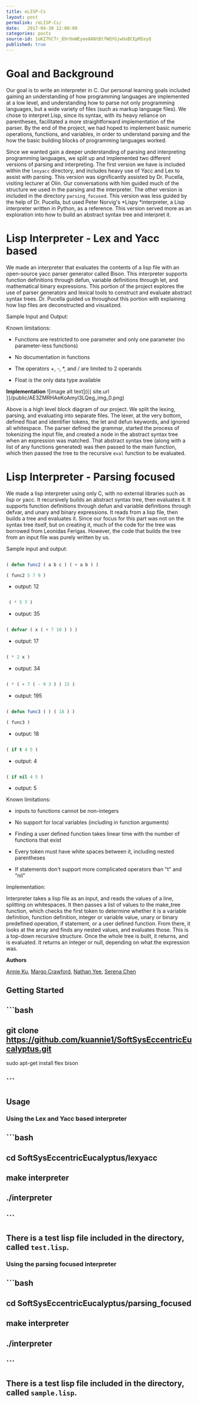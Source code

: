 ```yaml
---
title: eLISP-Cs
layout: post
permalink: /eLISP-Cs/
date:   2017-04-30 12:00:00
categories: posts
source-id: 1oKZ7hCTr_D9rOoWEyee8ANtBtfWQYGjwUxBCEpMIeyQ
published: true
---
```

# **Goal and Background**

Our goal is to write an interpreter in C. Our personal learning goals included gaining an understanding of how programming languages are implemented at a low level, and understanding how to parse not only programming languages, but a wide variety of files (such as markup language files). We chose to interpret Lisp, since its syntax, with its heavy reliance on parentheses, facilitated a more straightforward implementation of the parser. By the end of the project, we had hoped to implement basic numeric operations, functions, and variables, in order to understand parsing and the how the basic building blocks of programming languages worked.

Since we wanted gain a deeper understanding of parsing and interpreting programming languages, we split up and implemented two different versions of parsing and interpreting. The first version we have is included within the `lexyacc` directory, and includes heavy use of Yacc and Lex to assist with parsing. This version was significantly assisted by Dr. Pucella, visiting lecturer at Olin. Our conversations with him guided much of the structure we used in the parsing and the interpreter. The other version is included in the directory `parsing_focused`. This version was less guided by the help of Dr. Pucella, but used Peter Norvig's *Lispy *interpreter, a Lisp interpreter written in Python, as a reference. This version served more as an exploration into how to build an abstract syntax tree and interpret it.

# **Lisp Interpreter -  Lex and Yacc based**

We made an interpreter that evaluates the contents of a lisp file with an open-source yacc parser generator called Bison. This interpreter supports function definitions through defun, variable definitions through let, and mathematical binary expressions. This portion of the project explores the use of parser generators and lexical tools to construct and evaluate abstract syntax trees. Dr. Pucella guided us throughout this portion with explaining how lisp files are deconstructed and visualized. 

Sample Input and Output:

Known limitations:

* Functions are restricted to one parameter and only one parameter (no parameter-less functions)

* No documentation in functions

* The operators +, -, *, and / are limited to 2 operands

* Float is the only data type available

**Implementation**![image alt text]({{ site.url }}/public/AE3ZMRHAeKoAmyl3LQeg_img_0.png)

Above is a high level block diagram of our project. We split the lexing, parsing, and evaluating into separate files. The lexer, at the very bottom, defined float and identifier tokens, the let and defun keywords, and ignored all whitespace. The parser defined the grammar, started the process of tokenizing the input file, and created a node in the abstract syntax tree when an expression was matched. That abstract syntax tree (along with a list of any functions generated) was then passed to the main function, which then passed the tree to the recursive `eval` function to be evaluated.

# **Lisp Interpreter - Parsing focused**

We made a lisp interpreter using only C, with no external libraries such as lisp or yacc. It recursively builds an abstract syntax tree, then evaluates it. It supports function definitions through defun and variable definitions through defvar, and unary and binary expressions. It reads from a lisp file, then builds a tree and evaluates it. Since our focus for this part was not on the syntax tree itself, but on creating it, much of the code for the tree was borrowed from Leonidas Ferigas. However, the code that builds the tree from an input file was purely written by us.

Sample input and output: 

```lisp 

( defun func2 ( a b c ) ( + a b ) )

( func2 5 7 9 )

```

* output: 12

```lisp

 ( * 5 7 )

```

* output: 35

```lisp 

( defvar ( x ( + 7 10 ) ) )

```

* output: 17

```lisp 

( * 2 x )

```

* output: 34

```lisp 

( * ( + 7 ( - 9 3 ) ) 15 )

```

* output: 195

```lisp 

( defun func3 ( ) ( 18 ) )

( func3 )

```

* output: 18

```lisp 

( if t 4 5 )

```

* output: 4

```lisp 

( if nil 4 5 )

```

* output: 5

Known limitations:

* inputs to functions cannot be non-integers

* No support for local variables (including in function arguments)

* Finding a user defined function takes linear time with the number of functions that exist

* Every token must have white spaces between it, including nested parentheses

* If statements don't support more complicated operators than "t" and “nil”

Implementation:

Interpreter takes a lisp file as an input, and reads the values of a line, splitting on whitespaces. It then passes a list of values to the make_tree function, which checks the first token to determine whether it is a variable definition, function definition, integer or variable value, unary or binary predefined operation, if statement, or a user defined function. From there, it looks at the array and finds any nested values, and evaluates those. This is a top-down recursive structure. Once the whole tree is built, it returns, and is evaluated. It returns an integer or null, depending on what the expression was.

**Authors**

[Annie Ku](https://github.com/kuannie1), [Margo Crawford](https://github.com/Margaretmcrawf), [Nathan Yee](https://github.com/NathanYee), [Serena Chen](https://github.com/poosomooso)

## **Getting Started**

## ```bash

## git clone https://github.com/kuannie1/SoftSysEccentricEucalyptus.gitsudo apt-get install flex bison

## ```

## **Usage**

### **Using the Lex and Yacc based interpreter**

## ```bash

## cd SoftSysEccentricEucalyptus/lexyacc

## make interpreter

## ./interpreter <lisp file>

## ```

## There is a test lisp file included in the directory, called `test.lisp`.

### **Using the parsing focused interpreter**

## ```bash

## cd SoftSysEccentricEucalyptus/parsing_focused

## make interpreter

## ./interpreter <lisp file>

## ```

## There is a test lisp file included in the directory, called `sample.lisp`.

